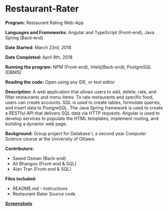 # Restaurant-Rater
**Program:** Restaurant Rating Web-App

**Languages and Frameworks:** Angular and TypeScript (Front-end), Java Spring (Back-end)

**Date Started:** March 23rd, 2018

**Date Completed:** April 9th, 2018

**Running the program:** NPM (Front-end), Intelij(Back-end), PostgreSQL (DBMS)

**Reading the code:** Open using any IDE, or text editor

**Description:** A web application that allows users to add, delete, rate, and filter restaurants and menu items. To rate restaurants
and specific food, users can create accounts. SQL is used to create tables, formulate queries, and insert data to PostgreSQL. The Java Spring framework is used to create a RESTful API that delivers SQL data via HTTP requests. Angular is used to develop services to populate the HTML templates, implement routing, and building a dynamic web page.

**Background:** Group project for Database I, a second year Computer Science course at the University of Ottawa.

**Contributors:**
* Saeed Osman (Back-end)
* Ali Bhangoo (Front-end & SQL)
* Alan Tran (Front-end & SQL)

**Files included:**
* README.md - Instructions
* Restaurant-Rater Source code 

**[Screenshots](https://imgur.com/a/FKiQ4tM)**
